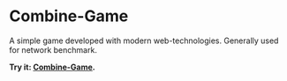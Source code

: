 # Combine-Game
A simple game developed with modern web-technologies. Generally used for network benchmark.

__Try it: [Combine-Game](https://devnullsans.github.io/combine-game).__
